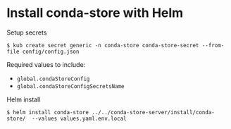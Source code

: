 # Install conda-store with Helm

Setup secrets

```
$ kub create secret generic -n conda-store conda-store-secret --from-file config/config.json 
```

Required values to include:
* `global.condaStoreConfig`
* `global.condaStoreConfigSecretsName`

Helm install 

```
$ helm install conda-store ../../conda-store-server/install/conda-store/  --values values.yaml.env.local
```